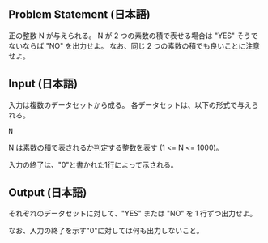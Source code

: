 Problem Statement (日本語)
--
正の整数 N が与えられる。
N が 2 つの素数の積で表せる場合は "YES" そうでないならば "NO" を出力せよ。
なお、同じ 2 つの素数の積でも良いことに注意せよ。

Input (日本語)
--
入力は複数のデータセットから成る。
各データセットは、以下の形式で与えられる。

<pre>
N
</pre>

N は素数の積で表されるか判定する整数を表す (1 <= N <= 1000)。

入力の終了は、"0"と書かれた1行によって示される。

Output (日本語)
--
それぞれのデータセットに対して、"YES" または "NO" を 1 行ずつ出力せよ。

なお、入力の終了を示す"0"に対しては何も出力しないこと。

